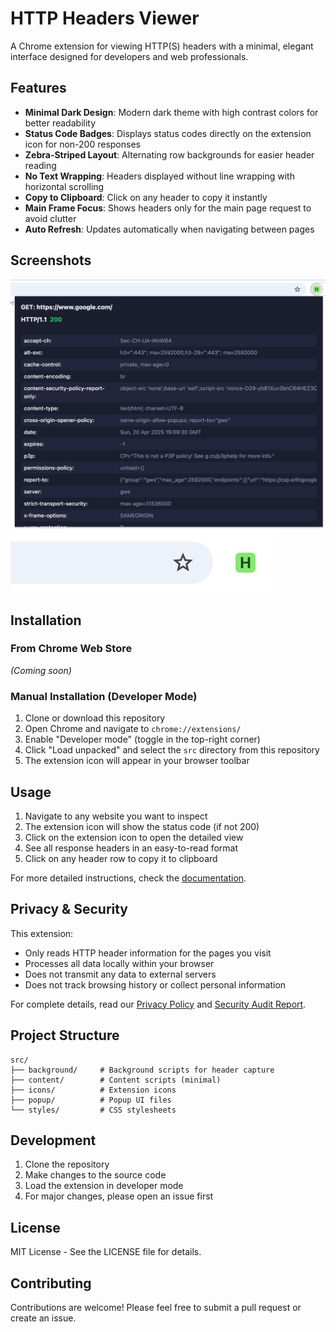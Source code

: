 # HTTP Headers Viewer

A Chrome extension for viewing HTTP(S) headers with a minimal, elegant interface designed for developers and web professionals.

## Features

- **Minimal Dark Design**: Modern dark theme with high contrast colors for better readability
- **Status Code Badges**: Displays status codes directly on the extension icon for non-200 responses
- **Zebra-Striped Layout**: Alternating row backgrounds for easier header reading
- **No Text Wrapping**: Headers displayed without line wrapping with horizontal scrolling
- **Copy to Clipboard**: Click on any header to copy it instantly
- **Main Frame Focus**: Shows headers only for the main page request to avoid clutter
- **Auto Refresh**: Updates automatically when navigating between pages

## Screenshots

![Extension Popup](screenshots/popup.png)
![Status Badge](screenshots/badge.png)

## Installation

### From Chrome Web Store

_(Coming soon)_

### Manual Installation (Developer Mode)

1. Clone or download this repository
2. Open Chrome and navigate to `chrome://extensions/`
3. Enable "Developer mode" (toggle in the top-right corner)
4. Click "Load unpacked" and select the `src` directory from this repository
5. The extension icon will appear in your browser toolbar

## Usage

1. Navigate to any website you want to inspect
2. The extension icon will show the status code (if not 200)
3. Click on the extension icon to open the detailed view
4. See all response headers in an easy-to-read format
5. Click on any header row to copy it to clipboard

For more detailed instructions, check the [documentation](docs/DOCUMENTATION.md).

## Privacy & Security

This extension:

- Only reads HTTP header information for the pages you visit
- Processes all data locally within your browser
- Does not transmit any data to external servers
- Does not track browsing history or collect personal information

For complete details, read our [Privacy Policy](docs/PRIVACY.md) and [Security Audit Report](docs/SECURITY_AUDIT.md).

## Project Structure

```
src/
├── background/     # Background scripts for header capture
├── content/        # Content scripts (minimal)
├── icons/          # Extension icons
├── popup/          # Popup UI files
└── styles/         # CSS stylesheets
```

## Development

1. Clone the repository
2. Make changes to the source code
3. Load the extension in developer mode
4. For major changes, please open an issue first

## License

MIT License - See the LICENSE file for details.

## Contributing

Contributions are welcome! Please feel free to submit a pull request or create an issue.
